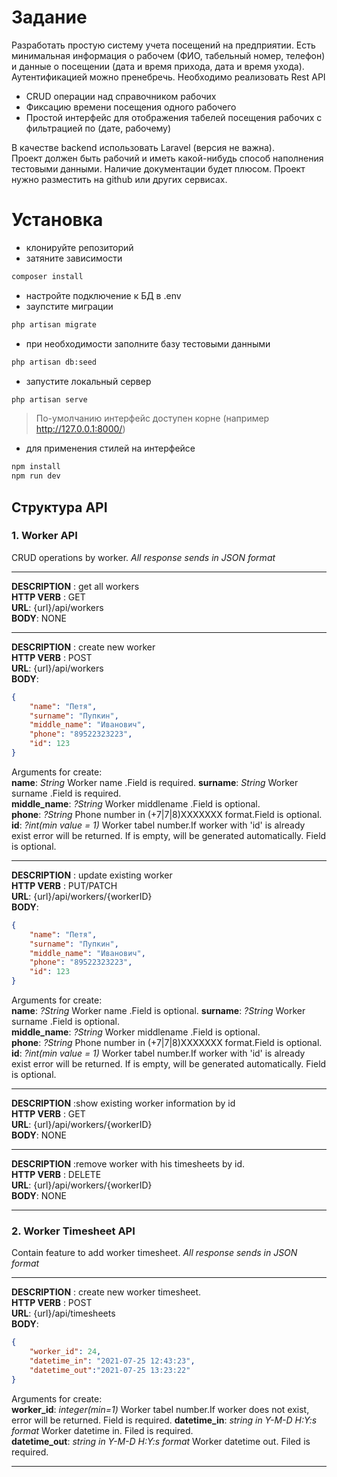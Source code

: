 # Задание
Разработать простую систему учета посещений на предприятии. Есть минимальная информация о рабочем (ФИО, табельный номер, телефон) и данные о посещении (дата и время прихода, дата и время ухода). Аутентификацией можно пренебречь.
Необходимо реализовать Rest API
- CRUD операции над справочником рабочих
- Фиксацию времени посещения одного рабочего
- Простой интерфейс для отображения табелей посещения рабочих с фильтрацией по (дате, рабочему)  

В качестве backend использовать Laravel (версия не важна).  
Проект должен быть рабочий и иметь какой-нибудь способ наполнения тестовыми данными. Наличие документации будет плюсом.   Проект нужно разместить на github или других сервисах.  


# Установка

- клонируйте репозиторий
- затяните зависимости
```bash 
composer install
```
- настройте подключение к БД в .env
- заупстите миграции
```bash
php artisan migrate
```
- при необходимости заполните базу тестовыми данными  
```bash
php artisan db:seed
```
- запустите локальный сервер
```bash
php artisan serve
```
> По-умолчанию интерфейс доступен корне (например http://127.0.0.1:8000/)

- для применения стилей на интерфейсе
```bash
npm install
npm run dev
```
## Структура API

### 1. Worker API  
CRUD operations by worker. *All response sends in JSON format*
_________
**DESCRIPTION** : get all workers  
**HTTP VERB** : GET  
**URL**: {url}/api/workers  
**BODY**: NONE
____________________

**DESCRIPTION** : create new worker  
**HTTP VERB** : POST  
**URL**: {url}/api/workers  
**BODY**: 
```json
{
	"name": "Петя",
	"surname": "Пупкин",
	"middle_name": "Иванович",
	"phone": "89522323223",
	"id": 123
}

```
Arguments for create:  
**name**: *String* Worker name .Field is required.
**surname**: *String* Worker surname .Field is required.  
**middle_name**: *?String* Worker middlename .Field is optional.  
**phone**: *?String* Phone number in (+7|7|8)XXXXXXX format.Field is optional.  
**id**: *?int(min value = 1)* Worker tabel number.If worker with 'id' is already exist error will be returned. If is empty, will be generated automatically. Field is optional.  
_____________
**DESCRIPTION** : update existing worker  
**HTTP VERB** : PUT/PATCH  
**URL**: {url}/api/workers/{workerID}  
**BODY**: 
```json
{
	"name": "Петя",
	"surname": "Пупкин",
	"middle_name": "Иванович",
	"phone": "89522323223",
	"id": 123
}

```
Arguments for create:  
**name**: *?String* Worker name .Field is optional.
**surname**: *?String* Worker surname .Field is optional.  
**middle_name**: *?String* Worker middlename .Field is optional.  
**phone**: *?String* Phone number in (+7|7|8)XXXXXXX format.Field is optional.  
**id**: *?int(min value = 1)* Worker tabel number.If worker with 'id' is already exist error will be returned. If is empty, will be generated automatically. Field is optional.  

_____________________
**DESCRIPTION** :show existing worker information by id  
**HTTP VERB** : GET  
**URL**: {url}/api/workers/{workerID}  
**BODY**: NONE
_____________________
**DESCRIPTION** :remove worker with his timesheets by id.  
**HTTP VERB** : DELETE  
**URL**: {url}/api/workers/{workerID}  
**BODY**: NONE

***

### 2. Worker Timesheet API   
Contain feature to add worker timesheet. *All response sends in JSON format*  
_____
**DESCRIPTION** : create new worker timesheet.   
**HTTP VERB** : POST    
**URL**: {url}/api/timesheets  
**BODY**: 
```json
{
	"worker_id": 24,
	"datetime_in": "2021-07-25 12:43:23",
	"datetime_out":"2021-07-25 13:23:22"
}

```
Arguments for create:  
**worker_id**: *integer(min=1)* Worker tabel number.If worker does not exist, error will be returned. Field is required. **datetime_in**: *string in Y-M-D H:Y:s format* Worker datetime in. Filed is required.  
**datetime_out**: *string in Y-M-D H:Y:s format* Worker datetime out. Filed is required.

_____





